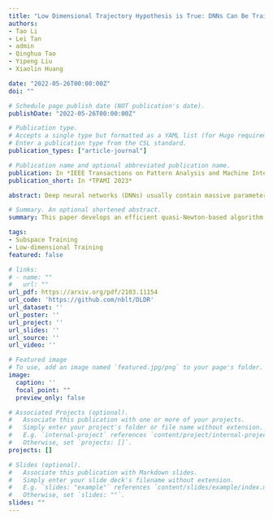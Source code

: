 ```yaml
---
title: "Low Dimensional Trajectory Hypothesis is True: DNNs Can Be Trained in Tiny Subspaces"
authors:
- Tao Li
- Lei Tan
- admin
- Qinghua Tao
- Yipeng Liu
- Xiaolin Huang

date: "2022-05-26T00:00:00Z"
doi: ""

# Schedule page publish date (NOT publication's date).
publishDate: "2022-05-26T00:00:00Z"

# Publication type.
# Accepts a single type but formatted as a YAML list (for Hugo requirements).
# Enter a publication type from the CSL standard.
publication_types: ["article-journal"]

# Publication name and optional abbreviated publication name.
publication: In *IEEE Transactions on Pattern Analysis and Machine Intelligence, 45*(3)
publication_short: In *TPAMI 2023*

abstract: Deep neural networks (DNNs) usually contain massive parameters, but there is redundancy such that it is guessed that they could be trained in low-dimensional subspaces. In this paper, we propose a Dynamic Linear Dimensionality Reduction (DLDR) based on the low-dimensional properties of the training trajectory. The reduction method is efficient, supported by comprehensive experiments optimizing DNNs in 40-dimensional spaces can achieve comparable performance as regular training over thousands or even millions of parameters. Since there are only a few variables to optimize, we develop an efficient quasi-Newton-based algorithm, obtain robustness to label noise, and improve the performance of well-trained models, which are three follow-up experiments that can show the advantages of finding such low-dimensional subspaces.

# Summary. An optional shortened abstract.
summary: This paper develops an efficient quasi-Newton-based algorithm, obtains robustness to label noise, and improves the performance of well-trained models, which are three follow-up experiments that can show the advantages of finding such low-dimensional subspaces.

tags:
- Subspace Training
- Low-dimensional Training
featured: false

# links:
# - name: ""
#   url: ""
url_pdf: https://arxiv.org/pdf/2103.11154
url_code: 'https://github.com/nblt/DLDR'
url_dataset: ''
url_poster: ''
url_project: ''
url_slides: ''
url_source: ''
url_video: ''

# Featured image
# To use, add an image named `featured.jpg/png` to your page's folder. 
image:
  caption: ''
  focal_point: ""
  preview_only: false

# Associated Projects (optional).
#   Associate this publication with one or more of your projects.
#   Simply enter your project's folder or file name without extension.
#   E.g. `internal-project` references `content/project/internal-project/index.md`.
#   Otherwise, set `projects: []`.
projects: []

# Slides (optional).
#   Associate this publication with Markdown slides.
#   Simply enter your slide deck's filename without extension.
#   E.g. `slides: "example"` references `content/slides/example/index.md`.
#   Otherwise, set `slides: ""`.
slides: ""
---
```


